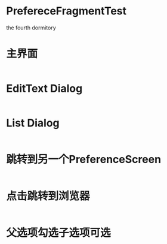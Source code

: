# PrefereceFragmentTest
the fourth dormitory
# 主界面
![]()
# EditText Dialog
![]()
# List Dialog
![]()
# 跳转到另一个PreferenceScreen
![]()
# 点击跳转到浏览器
![]()
# 父选项勾选子选项可选
![]()
